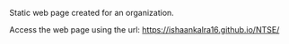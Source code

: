 Static web page created for an organization.

Access the web page using the url: https://ishaankalra16.github.io/NTSE/
